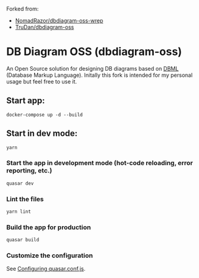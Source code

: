 Forked from:
- [NomadRazor/dbdiagram-oss-wrep](https://github.com/NomadRazor/dbdiagram-oss-wrep/fork)
- [TruDan/dbdiagram-oss](https://github.com/TruDan/dbdiagram-oss)

# DB Diagram OSS (dbdiagram-oss)

An Open Source solution for designing DB diagrams based on [DBML](https://dbml.dbdiagram.io/home/) (Database Markup Language).
Initally this fork is intended for my personal usage but feel free to use it.

## Start app:
`docker-compose up -d --build`



## Start in dev mode:
```bash
yarn
```

### Start the app in development mode (hot-code reloading, error reporting, etc.)
```bash
quasar dev
```

### Lint the files
```bash
yarn lint
```

### Build the app for production
```bash
quasar build
```

### Customize the configuration
See [Configuring quasar.conf.js](https://quasar.dev/quasar-cli/quasar-conf-js).
